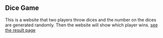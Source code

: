 ## Dice Game

This is a website that two players throw dices and the number on the dices are generated randomly. Then the website will show which player wins.
[see the result page](https://siqiguan.github.io/Dice-Game/)

